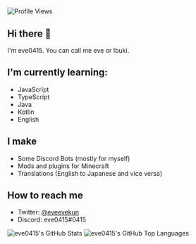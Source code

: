 #

![Profile Views](https://komarev.com/ghpvc/?username=eve0415&color=blueviolet)

## Hi there 👋

I'm eve0415. You can call me eve or Ibuki.

## I'm currently learning:

- JavaScript
- TypeScript
- Java
- Kotlin
- English

## I make

- Some Discord Bots (mostly for myself)
- Mods and plugins for Minecraft
- Translations (English to Japanese and vice versa)

## How to reach me

- Twitter: [@eveevekun](https://twitter.com/eveevekun)
- Discord: eve0415#0415

![eve0415's GitHub Stats](https://github-readme-stats.vercel.app/api?username=eve0415&count_private=true&bg_color=ffffff00&text_color=009a23)
![eve0415's GitHub Top Languages](https://github-readme-stats.vercel.app/api/top-langs/?username=eve0415&layout=compact&langs_count=10&bg_color=ffffff00&title_color=5094f0&text_color=009a23)
